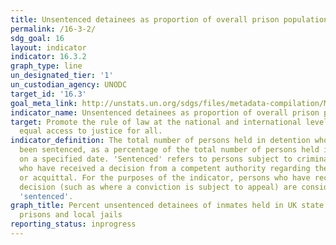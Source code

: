 ```yaml
---
title: Unsentenced detainees as proportion of overall prison population
permalink: /16-3-2/
sdg_goal: 16
layout: indicator
indicator: 16.3.2
graph_type: line
un_designated_tier: '1'
un_custodian_agency: UNODC
target_id: '16.3'
goal_meta_link: http://unstats.un.org/sdgs/files/metadata-compilation/Metadata-Goal-16.pdf
indicator_name: Unsentenced detainees as proportion of overall prison population
target: Promote the rule of law at the national and international levels and ensure
  equal access to justice for all.
indicator_definition: The total number of persons held in detention who have not yet
  been sentenced, as a percentage of the total number of persons held in detention,
  on a specified date. 'Sentenced' refers to persons subject to criminal proceedings
  who have received a decision from a competent authority regarding their conviction
  or acquittal. For the purposes of the indicator, persons who have received a 'non-final'
  decision (such as where a conviction is subject to appeal) are considered to be
  'sentenced'.
graph_title: Percent unsentenced detainees of inmates held in UK state and federal
  prisons and local jails
reporting_status: inprogress
---
```


